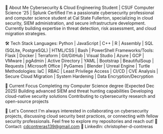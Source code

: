 👋 About Me
Cybersecurity & Cloud Engineering Student | CSUF Computer Science '25 | Splunk Certified
I'm a passionate cybersecurity professional and computer science student at Cal State Fullerton, specializing in cloud security, SIEM administration, and secure infrastructure development. Currently building expertise in threat detection, risk assessment, and cloud migration strategies.

🛠️ Tech Stack
Languages: Python | JavaScript | C++ | R | Assembly | SQL (SQLite, PostgreSQL) | HTML/CSS | Bash | PowerShell
Frameworks/Tools: Flask | Docker | Terraform | Git/GitHub | Visual Studio | Azure | GCP | VMware | pgAdmin | Active Directory | YAML | Bootstrap | BeautifulSoup | Requests | Microsoft Office | PyGames | Blender | Unreal Engine | Turtle
Methodologies: IaC | RBAC | Least Privilege Access | CI/CD | CVE Analysis | Secure Cloud Migration | System Hardening | Data Encryption/Decryption


🎯 Current Focus
Completing my Computer Science degree (Expected Dec 2025)
Building advanced SIEM and threat hunting capabilities
Developing cloud-native security solutions
Contributing to cybersecurity research and open-source projects

🤝 Let's Connect
I'm always interested in collaborating on cybersecurity projects, discussing cloud security best practices, or connecting with fellow security professionals. Feel free to explore my repositories and reach out!
📧 Contact: cdcontreras139@gmail.com
💼 LinkedIn: christopher-d-contreras
